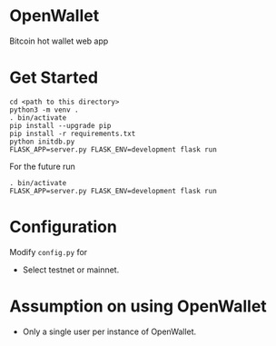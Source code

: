 # OpenWallet
Bitcoin hot wallet web app

# Get Started
```shell
cd <path to this directory>
python3 -m venv .
. bin/activate
pip install --upgrade pip
pip install -r requirements.txt 
python initdb.py
FLASK_APP=server.py FLASK_ENV=development flask run
```

For the future run
```
. bin/activate
FLASK_APP=server.py FLASK_ENV=development flask run
```

# Configuration
Modify `config.py` for
* Select testnet or mainnet.

# Assumption on using OpenWallet
* Only a single user per instance of OpenWallet.
